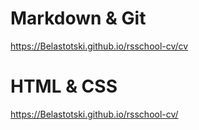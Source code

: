 # Markdown & Git

https://Belastotski.github.io/rsschool-cv/cv

# HTML & CSS

https://Belastotski.github.io/rsschool-cv/